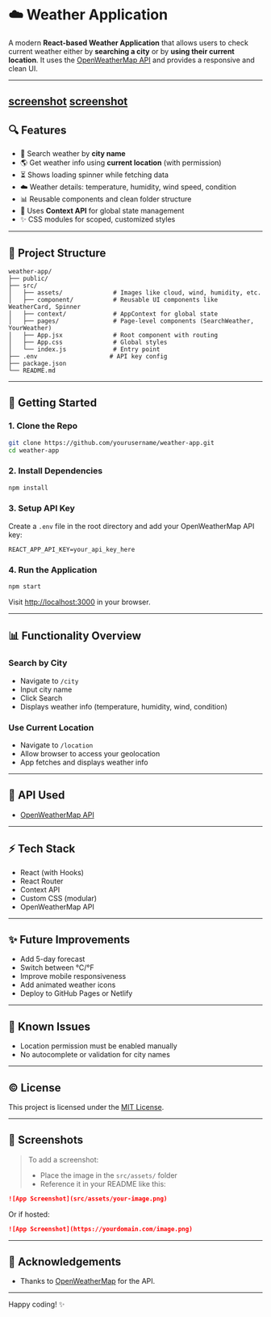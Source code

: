 # ☁️ Weather Application

A modern **React-based Weather Application** that allows users to check current weather either by **searching a city** or by **using their current location**. It uses the [OpenWeatherMap API](https://openweathermap.org/api) and provides a responsive and clean UI.

---
[screenshot](image.png)
[screenshot](image1.png)
---

## 🔍 Features

* 📍 Search weather by **city name**
* 🌎 Get weather info using **current location** (with permission)
* ⏳ Shows loading spinner while fetching data
* ☁️ Weather details: temperature, humidity, wind speed, condition
* 📊 Reusable components and clean folder structure
* 💾 Uses **Context API** for global state management
* ✨ CSS modules for scoped, customized styles

---

## 📁 Project Structure

```
weather-app/
├── public/
├── src/
│   ├── assets/              # Images like cloud, wind, humidity, etc.
│   ├── component/           # Reusable UI components like WeatherCard, Spinner
│   ├── context/             # AppContext for global state
│   ├── pages/               # Page-level components (SearchWeather, YourWeather)
│   ├── App.jsx              # Root component with routing
│   ├── App.css              # Global styles
│   └── index.js             # Entry point
├── .env                    # API key config
├── package.json
└── README.md
```

---

## 🚀 Getting Started

### 1. Clone the Repo

```bash
git clone https://github.com/yourusername/weather-app.git
cd weather-app
```

### 2. Install Dependencies

```bash
npm install
```

### 3. Setup API Key

Create a `.env` file in the root directory and add your OpenWeatherMap API key:

```env
REACT_APP_API_KEY=your_api_key_here
```

### 4. Run the Application

```bash
npm start
```

Visit [http://localhost:3000](http://localhost:3000) in your browser.

---

## 📊 Functionality Overview

### Search by City

* Navigate to `/city`
* Input city name
* Click Search
* Displays weather info (temperature, humidity, wind, condition)

### Use Current Location

* Navigate to `/location`
* Allow browser to access your geolocation
* App fetches and displays weather info

---

## 🔎 API Used

* [OpenWeatherMap API](https://openweathermap.org/current)

---

## ⚡ Tech Stack

* React (with Hooks)
* React Router
* Context API
* Custom CSS (modular)
* OpenWeatherMap API

---

## ✨ Future Improvements

* Add 5-day forecast
* Switch between °C/°F
* Improve mobile responsiveness
* Add animated weather icons
* Deploy to GitHub Pages or Netlify

---

## 🚫 Known Issues

* Location permission must be enabled manually
* No autocomplete or validation for city names

---

## © License

This project is licensed under the [MIT License](LICENSE).

---

## 📍 Screenshots

> To add a screenshot:
>
> * Place the image in the `src/assets/` folder
> * Reference it in your README like this:

```md
![App Screenshot](src/assets/your-image.png)
```

Or if hosted:

```md
![App Screenshot](https://yourdomain.com/image.png)
```

---

## 🌟 Acknowledgements

* Thanks to [OpenWeatherMap](https://openweathermap.org/) for the API.

---

Happy coding! ✨
